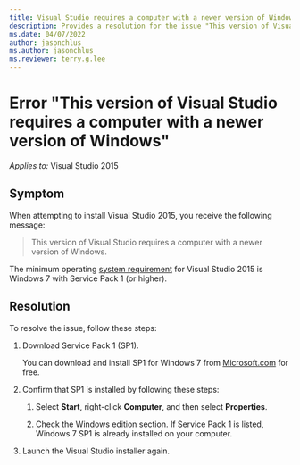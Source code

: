 ```yaml
---
title: Visual Studio requires a computer with a newer version of Windows
description: Provides a resolution for the issue "This version of Visual Studio requires a computer with a newer version of Windows".
ms.date: 04/07/2022
author: jasonchlus
ms.author: jasonchlus
ms.reviewer: terry.g.lee
---
```


# Error "This version of Visual Studio requires a computer with a newer version of Windows"

_Applies to:_&nbsp;Visual Studio 2015

## Symptom

When attempting to install Visual Studio 2015, you receive the following message:

> This version of Visual Studio requires a computer with a newer version of Windows.

The minimum operating [system requirement](/visualstudio/productinfo/vs2015-sysrequirements-vs) for Visual Studio 2015 is Windows 7 with Service Pack 1 (or higher).

## Resolution

To resolve the issue, follow these steps:

1. Download Service Pack 1 (SP1).

    You can download and install SP1 for Windows 7 from [Microsoft.com](https://support.microsoft.com/help/15090/windows-7-install-service-pack-1-sp1) for free.

1. Confirm that SP1 is installed by following these steps:

    1. Select **Start**, right-click **Computer**, and then select **Properties**.

    1. Check the Windows edition section. If Service Pack 1 is listed, Windows 7 SP1 is already installed on your computer.

1. Launch the Visual Studio installer again.
